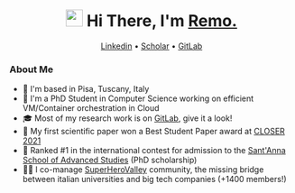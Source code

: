 <h1 align="center"><img src="https://raw.githubusercontent.com/sidbelbase/sidbelbase/master/wave.gif" width="30px"><strong> Hi There, I'm <a href="https://www.linkedin.com/in/remoandreoli/">Remo.</a></strong>
</h1>
<p align="center">
  <a href="https://www.linkedin.com/in/remoandreoli/">Linkedin</a> •
  <a href="https://scholar.google.com/citations?user=tnuSm7sAAAAJ">Scholar</a> •
  <a href="https://gitlab.retis.santannapisa.it/r.andreoli">GitLab</a>
</p>

<h3> About Me </h3>

* 📌 I'm based in Pisa, Tuscany, Italy  
* :school: I'm a PhD Student in Computer Science working on efficient VM/Container orchestration in Cloud
* :mortar_board: Most of my research work is on <a href="https://gitlab.retis.santannapisa.it/r.andreoli">GitLab</a>, give it a look!
* :tada: My first scientific paper won a Best Student Paper award at <a href="https://closer.scitevents.org/?y=2021">CLOSER 2021</a>
* :tada: Ranked \#1 in the international contest for admission to the <a href="https://en.wikipedia.org/wiki/Sant%27Anna_School_of_Advanced_Studies">Sant'Anna School of Advanced Studies</a> (PhD scholarship)
* 🦸‍♂️ I co-manage <a href="https://www.superherovalley.fun/">SuperHeroValley</a> community, the missing bridge between italian universities and big tech companies (+1400 members!)

<!--
**deRemo/deRemo** is a ✨ _special_ ✨ repository because its `README.md` (this file) appears on your GitHub profile.

Here are some ideas to get you started:

- 🔭 I’m currently working on ...
- 🌱 I’m currently learning ...
- 👯 I’m looking to collaborate on ...
- 🤔 I’m looking for help with ...
- 💬 Ask me about ...
- 📫 How to reach me: ...
- 😄 Pronouns: ...
- ⚡ Fun fact: ...
-->
